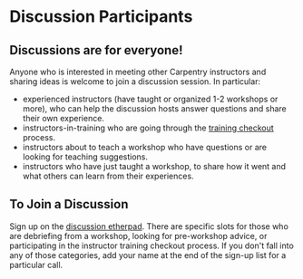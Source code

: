 # Discussion Participants

## Discussions are for everyone!

Anyone who is interested in meeting other Carpentry instructors 
and sharing ideas is welcome to join a discussion session.  In particular: 

- experienced instructors (have taught or organized 1-2 workshops 
or more), who can help the discussion hosts answer questions and share 
their own experience. 
- instructors-in-training who are going through the [training checkout][checkout] 
process. 
- instructors about to teach a workshop who have questions or are 
looking for teaching suggestions.
-  instructors who have just taught a workshop, to share how it went and 
what others can learn from their experiences.  

## To Join a Discussion

Sign up on the [discussion etherpad][discussion-etherpad].  There are 
specific slots for those who are debriefing from a workshop, looking for 
pre-workshop advice, or participating in the instructor training checkout process. 
If you don't fall into any of those categories, add your name at the end of 
the sign-up list for a particular call.  

[discussion-etherpad]: http://pad.software-carpentry.org/instructor-discussion
[checkout]: http://swcarpentry.github.io/instructor-training/checkout/